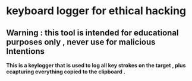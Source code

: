 # keyboard logger for ethical hacking

## Warning : this tool is intended for educational purposes only , never use for malicious Intentions

**This is a keylogger that is used to log all key strokes on the target , plus ccapturing everything  copied to the clipboard .**
